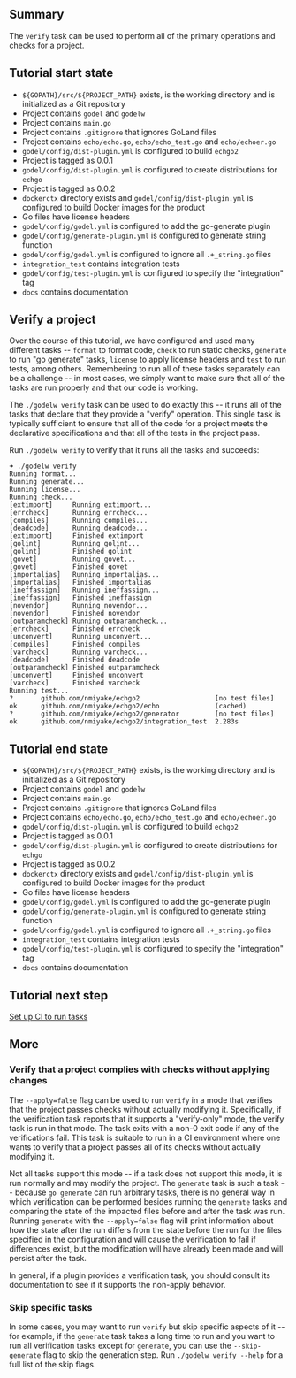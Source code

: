 Summary
-------
The `verify` task can be used to perform all of the primary operations and checks for a project.

Tutorial start state
--------------------
* `${GOPATH}/src/${PROJECT_PATH}` exists, is the working directory and is initialized as a Git repository
* Project contains `godel` and `godelw`
* Project contains `main.go`
* Project contains `.gitignore` that ignores GoLand files
* Project contains `echo/echo.go`, `echo/echo_test.go` and `echo/echoer.go`
* `godel/config/dist-plugin.yml` is configured to build `echgo2`
* Project is tagged as 0.0.1
* `godel/config/dist-plugin.yml` is configured to create distributions for `echgo`
* Project is tagged as 0.0.2
* `dockerctx` directory exists and `godel/config/dist-plugin.yml` is configured to build Docker images for the product
* Go files have license headers
* `godel/config/godel.yml` is configured to add the go-generate plugin
* `godel/config/generate-plugin.yml` is configured to generate string function
* `godel/config/godel.yml` is configured to ignore all `.+_string.go` files
* `integration_test` contains integration tests
* `godel/config/test-plugin.yml` is configured to specify the "integration" tag
* `docs` contains documentation

Verify a project
----------------
Over the course of this tutorial, we have configured and used many different tasks -- `format` to format code, `check`
to run static checks, `generate` to run "go generate" tasks, `license` to apply license headers and `test` to run tests,
among others. Remembering to run all of these tasks separately can be a challenge -- in most cases, we simply want to
make sure that all of the tasks are run properly and that our code is working.

The `./godelw verify` task can be used to do exactly this -- it runs all of the tasks that declare that they provide a
"verify" operation. This single task is typically sufficient to ensure that all of the code for a project meets the
declarative specifications and that all of the tests in the project pass.

Run `./godelw verify` to verify that it runs all the tasks and succeeds:

```
➜ ./godelw verify
Running format...
Running generate...
Running license...
Running check...
[extimport]     Running extimport...
[errcheck]      Running errcheck...
[compiles]      Running compiles...
[deadcode]      Running deadcode...
[extimport]     Finished extimport
[golint]        Running golint...
[golint]        Finished golint
[govet]         Running govet...
[govet]         Finished govet
[importalias]   Running importalias...
[importalias]   Finished importalias
[ineffassign]   Running ineffassign...
[ineffassign]   Finished ineffassign
[novendor]      Running novendor...
[novendor]      Finished novendor
[outparamcheck] Running outparamcheck...
[errcheck]      Finished errcheck
[unconvert]     Running unconvert...
[compiles]      Finished compiles
[varcheck]      Running varcheck...
[deadcode]      Finished deadcode
[outparamcheck] Finished outparamcheck
[unconvert]     Finished unconvert
[varcheck]      Finished varcheck
Running test...
?   	github.com/nmiyake/echgo2                 	[no test files]
ok  	github.com/nmiyake/echgo2/echo            	(cached)
?   	github.com/nmiyake/echgo2/generator       	[no test files]
ok  	github.com/nmiyake/echgo2/integration_test	2.283s
```

Tutorial end state
------------------
* `${GOPATH}/src/${PROJECT_PATH}` exists, is the working directory and is initialized as a Git repository
* Project contains `godel` and `godelw`
* Project contains `main.go`
* Project contains `.gitignore` that ignores GoLand files
* Project contains `echo/echo.go`, `echo/echo_test.go` and `echo/echoer.go`
* `godel/config/dist-plugin.yml` is configured to build `echgo2`
* Project is tagged as 0.0.1
* `godel/config/dist-plugin.yml` is configured to create distributions for `echgo`
* Project is tagged as 0.0.2
* `dockerctx` directory exists and `godel/config/dist-plugin.yml` is configured to build Docker images for the product
* Go files have license headers
* `godel/config/godel.yml` is configured to add the go-generate plugin
* `godel/config/generate-plugin.yml` is configured to generate string function
* `godel/config/godel.yml` is configured to ignore all `.+_string.go` files
* `integration_test` contains integration tests
* `godel/config/test-plugin.yml` is configured to specify the "integration" tag
* `docs` contains documentation

Tutorial next step
------------------
[Set up CI to run tasks](https://github.com/palantir/godel/wiki/CI-setup)

More
----
### Verify that a project complies with checks without applying changes
The `--apply=false` flag can be used to run `verify` in a mode that verifies that the project passes checks without
actually modifying it. Specifically, if the verification task reports that it supports a "verify-only" mode, the verify
task is run in that mode. The task exits with a non-0 exit code if any of the verifications fail. This task is suitable
to run in a CI environment where one wants to verify that a project passes all of its checks without actually modifying
it.

Not all tasks support this mode -- if a task does not support this mode, it is run normally and may modify the project.
The `generate` task is such a task -- because `go generate` can run arbitrary tasks, there is no general way in which
verification can be performed besides running the `generate` tasks and comparing the state of the impacted files before
and after the task was run. Running `generate` with the `--apply=false` flag will print information about how the state
after the run differs from the state before the run for the files specified in the configuration and will cause the
verification to fail if differences exist, but the modification will have already been made and will persist after the
task.

In general, if a plugin provides a verification task, you should consult its documentation to see if it supports the
non-apply behavior.

### Skip specific tasks
In some cases, you may want to run `verify` but skip specific aspects of it -- for example, if the `generate` task takes
a long time to run and you want to run all verification tasks except for `generate`, you can use the `--skip-generate`
flag to skip the generation step. Run `./godelw verify --help` for a full list of the skip flags.
